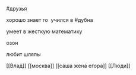 #друзья 

  хорошо знает го 
  учился в #дубна

умеет в жесткую математику

озон

любит шляпы

[[Влад]]
[[москва]]
[[саша жена егора]]
[[Люди]]